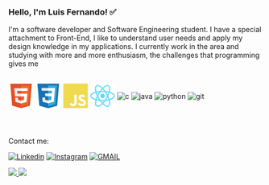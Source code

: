 
### Hello, I'm Luis Fernando! ✅
I'm a software developer and Software Engineering student. I have a special attachment to Front-End, I like to understand user needs and apply my design knowledge in my applications. I currently work in the area and studying with more and more enthusiasm, the challenges that programming gives me

<div style="display: inline_block"> <br/>
    <img align="center" alt="html5" src="https://raw.githubusercontent.com/devicons/devicon/master/icons/html5/html5-original.svg" width="50" height="alto">
    <img align="center" alt="css" src="https://raw.githubusercontent.com/devicons/devicon/master/icons/css3/css3-original.svg" width="50" height="alto">
    <img align="center" alt="javascript" src="https://raw.githubusercontent.com/devicons/devicon/master/icons/javascript/javascript-plain.svg" width="50" height="alto">
    <img align="center" alt="react" src="https://raw.githubusercontent.com/devicons/devicon/master/icons/react/react-original.svg" width="50" height="alto">
    <img align="center" alt="c" src="https://camo.githubusercontent.com/910e9fa5713f0f2aa489815db1897e5698c6bfc66af3d123b2912a269ff98ae7/68747470733a2f2f63646e2e6a7364656c6976722e6e65742f67682f64657669636f6e732f64657669636f6e2f69636f6e732f632f632d6f726967696e616c2e737667" width="50" height="alto">
    <img align="center" alt="java" src="https://camo.githubusercontent.com/20ffa1c9a31e2c991c8b52b0cb7be938de51db4b7a9299658fef28efb0cc845a/68747470733a2f2f63646e2e6a7364656c6976722e6e65742f67682f64657669636f6e732f64657669636f6e2f69636f6e732f6a6176612f6a6176612d6f726967696e616c2e737667" width="50" height="alto">
    <img align="center" alt="python" src="https://cdn.jsdelivr.net/gh/devicons/devicon/icons/python/python-original.svg" width="50" height="alto">
    <img align="center" alt="git" src="https://cdn.jsdelivr.net/gh/devicons/devicon/icons/git/git-original.svg" width="50" height="alto">
</div> <br/> 

#

Contact me:


[![Linkedin](https://img.shields.io/badge/LinkedIn-0077B5?style=for-the-badge&logo=linkedin&logoColor=white)](https://www.linkedin.com/in/luis-fernando-ribeiro-honorato-048051247/)
[![Instagram](https://img.shields.io/badge/Instagram-E4405F?style=for-the-badge&logo=instagram&logoColor=white)](https://www.instagram.com/luisfernando_designer_/?hl=pt-br)
[![GMAIL](https://img.shields.io/badge/Gmail-D14836?style=for-the-badge&logo=gmail&logoColor=white)](https://mail.google.com/mail/u/2/#inbox?compose=GTvVlcSHwfTCKklrPklTDQxFWThptDJfZRzDgkmWBRVZCnLwCJVlfvXjsKGGkwzBlxwTRWMFzSgzn)

<div>
  <a href="https://github.com/Luis-softdev">
   <img height="180em" src="https://github-readme-stats.vercel.app/api/top-langs/?username=Luis-softdev&layout=compact&langs_count=7&theme=dracula"/>
  <img height="180em" src="https://github-readme-stats.vercel.app/api?username=Luis-softdev&show_icons=true&theme=dracula&include_all_commits=true&count_private=true"/>
</div>

